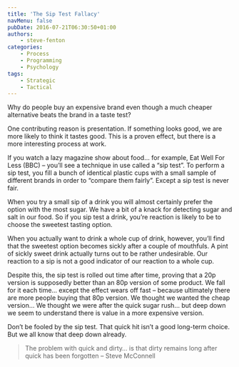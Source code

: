 ```yaml
---
title: 'The Sip Test Fallacy'
navMenu: false
pubDate: 2016-07-21T06:30:50+01:00
authors:
    - steve-fenton
categories:
    - Process
    - Programming
    - Psychology
tags:
    - Strategic
    - Tactical
---
```


Why do people buy an expensive brand even though a much cheaper alternative beats the brand in a taste test?

One contributing reason is presentation. If something looks good, we are more likely to think it tastes good. This is a proven effect, but there is a more interesting process at work.

If you watch a lazy magazine show about food… for example, Eat Well For Less (BBC) – you’ll see a technique in use called a “sip test”. To perform a sip test, you fill a bunch of identical plastic cups with a small sample of different brands in order to “compare them fairly”. Except a sip test is never fair.

When you try a small sip of a drink you will almost certainly prefer the option with the most sugar. We have a bit of a knack for detecting sugar and salt in our food. So if you sip test a drink, you’re reaction is likely to be to choose the sweetest tasting option.

When you actually want to drink a whole cup of drink, however, you’ll find that the sweetest option becomes sickly after a couple of mouthfuls. A pint of sickly sweet drink actually turns out to be rather undesirable. Our reaction to a sip is not a good indicator of our reaction to a whole cup.

Despite this, the sip test is rolled out time after time, proving that a 20p version is supposedly better than an 80p version of some product. We fall for it each time… except the effect wears off fast – because ultimately there are more people buying that 80p version. We thought we wanted the cheap version… We thought we were after the quick sugar rush… but deep down we seem to understand there is value in a more expensive version.

Don’t be fooled by the sip test. That quick hit isn’t a good long-term choice. But we all know that deep down already.

> The problem with quick and dirty… is that dirty remains long after quick has been forgotten – Steve McConnell